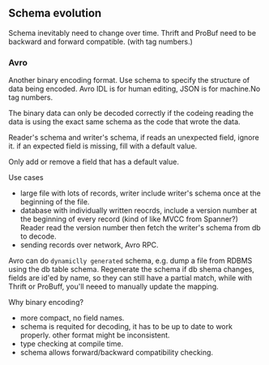 
## Schema evolution
Schema inevitably need to change over time. Thrift and ProBuf need to be backward and forward compatible. (with tag numbers.)

### Avro
Another binary encoding format. Use schema to specify the structure of data being encoded. Avro IDL is for human editing, JSON is for machine.No tag numbers.

The binary data can only be decoded correctly if the codeing reading the data is using the exact same schema as the code that wrote the data.

Reader's schema and writer's schema, if reads an unexpected field, ignore it. if an expected field is missing, fill with a default value.

Only add or remove a field that has a default value.

Use cases
- large file with lots of records, writer include writer's schema once at the beginning of the file.
- database with individually written reocrds, include a version number at the beginning of every record (kind of like MVCC from Spanner?) Reader read the version number then fetch the writer's schema from db to decode.
- sending records over network, Avro RPC.

Avro can do `dynamiclly generated` schema, e.g. dump a file from RDBMS using the db table schema. Regenerate the schema if db shema changes, fields are id'ed by name, so they can still have a partial match, while with Thrift or ProBuff, you'll neeed to manually update the mapping.

Why binary encoding?
- more compact, no field names.
- schema is requited for decoding, it has to be up to date to work properly. other format might be inconsistent.
- type checking at compile time.
- schema allows forward/backward compatibility checking.
